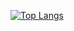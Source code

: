 [![Top Langs](https://github-readme-stats.vercel.app/api/top-langs/?username=yuintei&layout=compact&theme=dark)](https://github.com/anuraghazra/github-readme-stats)

<!---
yuintei/yuintei is a ✨ special ✨ repository because its `README.md` (this file) appears on your GitHub profile.
You can click the Preview link to take a look at your changes.
--->
